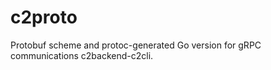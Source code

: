 # c2proto

Protobuf scheme and protoc-generated Go version for gRPC communications c2backend-c2cli.
